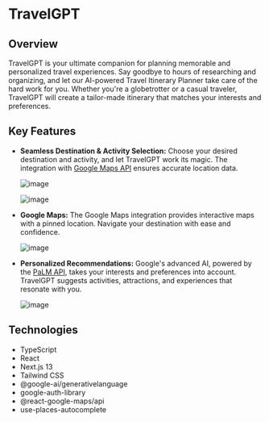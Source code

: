 # TravelGPT

## Overview

TravelGPT is your ultimate companion for planning memorable and personalized travel experiences. Say goodbye to hours of researching and organizing, and let our AI-powered Travel Itinerary Planner take care of the hard work for you. Whether you're a globetrotter or a casual traveler, TravelGPT will create a tailor-made itinerary that matches your interests and preferences.

## Key Features

- **Seamless Destination & Activity Selection:** Choose your desired destination and activity, and let TravelGPT work its magic. The integration with [Google Maps API](https://developers.google.com/maps/documentation/javascript?hl=ko) ensures accurate location data.

  ![image](https://github.com/Valentin1495/TravelGPT/assets/69514169/508c2b9e-e597-4b56-82eb-f8b7758f8ed6)

  ![image](https://github.com/Valentin1495/TravelGPT/assets/69514169/48bbc63c-9cd9-4d71-a73c-0f310aa534b2)

- **Google Maps:** The Google Maps integration provides interactive maps with a pinned location. Navigate your destination with ease and confidence.

  ![image](https://github.com/Valentin1495/TravelGPT/assets/69514169/eb1ffe1a-71ae-41b8-abf9-7db39effed11)

- **Personalized Recommendations:** Google's advanced AI, powered by the [PaLM API](https://developers.generativeai.google/guide/palm_api_overview), takes your interests and preferences into account. TravelGPT suggests activities, attractions, and experiences that resonate with you.

  ![image](https://github.com/Valentin1495/TravelGPT/assets/69514169/8cbf51b9-dd28-4c10-82de-efccecbffa79)

## Technologies

- TypeScript
- React
- Next.js 13
- Tailwind CSS
- @google-ai/generativelanguage
- google-auth-library
- @react-google-maps/api
- use-places-autocomplete
